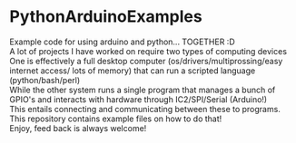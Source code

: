 # PythonArduinoExamples
Example code for using arduino and python... TOGETHER :D\
A lot of projects I have worked on require two types of computing devices \
One is effectively a full desktop computer (os/drivers/multiprossing/easy internet access/ lots of memory)
that can run a scripted language (python/bash/perl)\
While the other system runs a single program that manages a bunch of GPIO's and interacts with hardware through IC2/SPI/Serial (Arduino!)\
This entails connecting and communicating between these to programs. This repository contains example files on  how to do that!\
Enjoy, feed back is always welcome!
